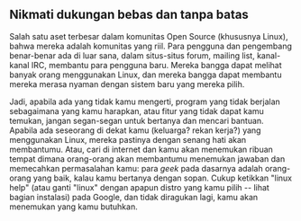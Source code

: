 <?php require("../../entete.php"); ?> <?php require("../../base.php"); ?> 

<div id="corps">

<h2>Nikmati dukungan bebas dan tanpa batas</h2>

<p>Salah satu aset terbesar dalam komunitas Open Source (khususnya Linux), bahwa mereka adalah komunitas yang riil. Para pengguna dan pengembang benar-benar ada di luar sana, dalam situs-situs forum, mailing list, kanal-kanal IRC, membantu para pengguna baru. Mereka bangga dapat melihat banyak orang menggunakan Linux, dan mereka bangga dapat membantu mereka merasa nyaman dengan sistem baru yang mereka pilih. </p>

<p>Jadi, apabila ada yang tidak kamu mengerti, program yang tidak berjalan sebagaimana yang kamu harapkan, atau fitur yang tidak dapat kamu temukan, jangan segan-segan untuk bertanya dan mencari bantuan. Apabila ada seseorang di dekat kamu (keluarga? rekan kerja?) yang menggunakan Linux, mereka pastinya dengan senang hati akan membantumu. Atau, cari di internet dan kamu akan menemukan ribuan tempat dimana orang-orang akan membantumu menemukan jawaban dan memecahkan permasalahan kamu: para <i>geek</i> pada dasarnya adalah orang-orang yang baik, kalau kamu bertanya dengan sopan. Cukup ketikkan "linux help" (atau ganti "linux" dengan apapun distro yang kamu pilih -- lihat bagian instalasi) pada Google, dan tidak diragukan lagi, kamu akan menemukan yang kamu butuhkan.</p>

</div>
</body>
</html>
